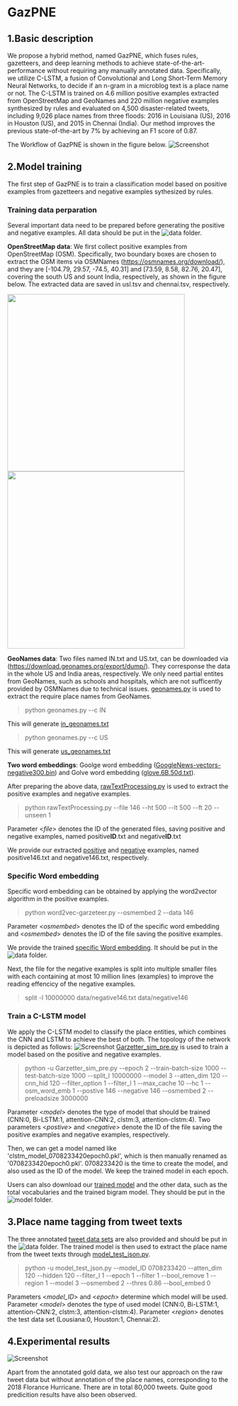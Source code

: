 # GazPNE
## 1.Basic description
We propose a hybrid method, named GazPNE, which fuses rules, gazetteers, and deep learning methods to achieve state-of-the-art-performance without requiring any manually annotated data. Specifically,  we utilize C-LSTM, a fusion of Convolutional and Long Short-Term Memory Neural Networks, to decide if an n-gram in a microblog text is a place name or not. The C-LSTM is trained on 4.6 million positive examples extracted from OpenStreetMap and GeoNames and 220 million negative examples synthesized by rules and  evaluated  on  4,500  disaster-related  tweets,  including  9,026 place names from three floods: 2016 in Louisiana (US), 2016 in Houston (US), and 2015 in Chennai (India). Our method improves the previous state-of-the-art by 7\% by achieving an F1 score of 0.87.

The Workflow of GazPNE is shown in the figure below.
![Screenshot](figure/workflow.jpg)

## 2.Model training
The first step of GazPNE is to train a classification model based on positive examples from gazetteers and negative examples sythesized by rules.
### Training data perparation
Several important data need to be prepared before generating the positive and negative examples. All data should be put in the ![data](data) folder.

**OpenStreetMap data**: We first collect positive examples from OpenStreetMap (OSM). Specifically, two boundary boxes are chosen to extract the OSM items via OSMNames (https://osmnames.org/download/), and  they are [-104.79, 29.57, -74.5, 40.31] and [73.59, 8.58, 82.76, 20.47], covering the south US and sount India, respectively, as shown in the figure below. The extracted data are saved in usl.tsv and chennai.tsv, respectively.
<p float="left">
  <img src="figure/us.jpg" width="400" />
  <img src="figure/chennai.jpg" width="400" /> 
</p>

**GeoNames data**: Two files named IN.txt and US.txt, can be downloaded via (https://download.geonames.org/export/dump/). They corresponse the data in the whole US and India areas, respectively. We only need partial entites from GeoNames, such as schools and hospitals, which are not sufficently provided by OSMNames due to technical issues. [geonames.py](geonames.py) is used to extract the require place names from GeoNames.
 > python geonames.py --c IN 
 
 This will generate [in_geonames.txt](data/in_geonames.txt) 
 
 > python geonames.py --c US

This will generate [us_geonames.txt](data/us_geonames.txt) 

**Two word embeddings**: Goolge word embedding ([GoogleNews-vectors-negative300.bin](https://code.google.com/archive/p/word2vec/)) and Golve word embedding ([glove.6B.50d.txt](https://www.kaggle.com/watts2/glove6b50dtxt)).

After preparing the above data, [rawTextProcessing.py](rawTextProcessing.py) is used to extract the positive examples and negative examples. 

 > python rawTextProcessing.py --file 146 --ht 500 --lt 500 --ft 20 --unseen 1
 
Parameter <*file*> denotes the ID of the generated files, saving positive and negative examples, named positive**ID**.txt and negative**ID**.txt

We provide our extracted [positive](https://drive.google.com/file/d/1YQaY9WMYAaPdasx5fz1Namx2XIxjkWIf/view?usp=sharing) and [negative](https://drive.google.com/file/d/1KF5DEOwWq1D7QE9T-CLWy7X1fXJ9-x6S/view?usp=sharing) examples, named positive146.txt and negative146.txt, respectively.

### Specific Word embedding
Specific word embedding can be obtained by applying the word2vector algorithm in the positive examples.

 > python word2vec-garzeteer.py --osmembed 2 --data 146

Parameter <*osmembed*> denotes the ID of the specific word embedding and <*osmembed*> denotes the ID of the file saving the positive examples.

We provide the trained [specific Word embedding](https://drive.google.com/file/d/1xWl87ggoQIysydrXXqgRPr2rB4yzw8GU/view?usp=sharing). It should be put in the ![data](data) folder.

Next, the file for the negative examples is split into multiple smaller files with each containing at most 10 million lines (examples) to improve the reading effencicy of the negative examples.

 > split -l 10000000 data/negative146.txt data/negative146
 
### Train a C-LSTM model

We apply the C-LSTM  model to classify the place entities, which combines the CNN and LSTM to achieve the best of both. The topology of the network is depicted as follows:
![Screenshot](figure/architecture.jpg)
[Garzetter_sim_pre.py](Garzetter_sim_pre.py) is used to train a model based on the positive and negative examples.

 > python -u Garzetter_sim_pre.py --epoch 2 --train-batch-size 1000 --test-batch-size 1000 --split_l 10000000 --model 3 --atten_dim 120 --cnn_hid 120  --filter_option 1 --filter_l 1 --max_cache 10 --hc 1 --osm_word_emb 1 --postive 146 --negative 146 --osmembed 2 --preloadsize 3000000

Parameter <*model*> denotes the type of model that should be trained (CNN:0, Bi-LSTM:1, attention-CNN:2, clstm:3, attention-clstm:4). Two parameters <*postive*> and <*negative*> denote the ID of the file saving the positive examples and negative examples, respectively.

Then, we can get a model named like 'clstm_model_0708233420epoch0.pkl', which is then manually renamed as '0708233420epoch0.pkl'. 0708233420 is the time to create the model, and also used as the ID of the model. We keep the trained model in each epoch. 

Users can also download our [trained model](https://drive.google.com/file/d/10TokPTKJLwpjQR2oN-X03MO1GCEpeDyx/view?usp=sharing) and the other data, such as the total vocabularies and the trained bigram model. They should be put in the ![model](model) folder.

## 3.Place name tagging from tweet texts
The three annotated [tweet data sets](https://rebrand.ly/LocationsDataset) are also provided and should be put in the ![data](data) folder. The trained model is then used to extract the place name from the tweet texts through [model_test_json.py](model_test_json.py).

> python -u model_test_json.py --model_ID 0708233420 --atten_dim 120 --hidden 120 --filter_l 1 --epoch 1 --filter 1 --bool_remove 1  --region 1 --model 3 --osmembed 2 --thres 0.86 --bool_embed 0

Parameters <*model_ID*> and <*epoch*> determine which model will be used. Parameter <*model*> denotes the type of used model (CNN:0, Bi-LSTM:1, attention-CNN:2, clstm:3, attention-clstm:4). Parameter <*region*> denotes the test data set (Lousiana:0, Houston:1, Chennai:2). 

## 4.Experimental results

![Screenshot](figure/597627196.jpg)

Apart from the annotated gold data, we also test our approach on the raw tweet data but without annotation of the place names, corresponding to the 2018 Florance Hurricane. There are in total 80,000 tweets. Quite good predicition results have also been observed.
